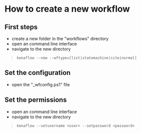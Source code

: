 # How to create a new workflow

## First steps
- create a new folder in the "workflows" directory
- open an command line interface
- navigate to the new directory
> `kenaflow --new --wftype=[list|statemachine|site|normal]`

## Set the configuration
- open the "\_wfconfig.ps1" file

## Set the permissions
- open an command line interface
- navigate to the new directory
> `kenaflow --setusername <user> --setpassword <password>`
